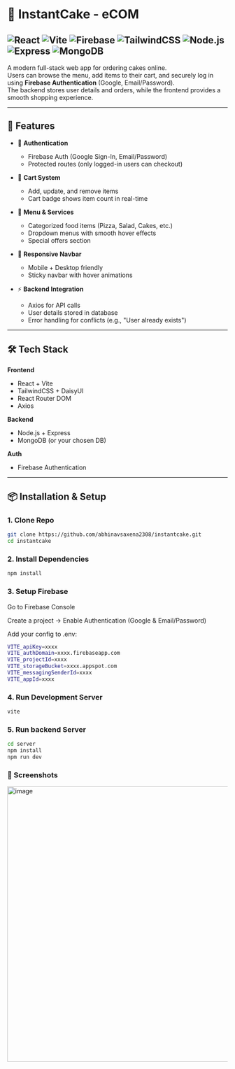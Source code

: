 # 🍰 InstantCake - eCOM
![React](https://img.shields.io/badge/React-20232A?style=for-the-badge&logo=react&logoColor=61DAFB)
![Vite](https://img.shields.io/badge/Vite-646CFF?style=for-the-badge&logo=vite&logoColor=white)
![Firebase](https://img.shields.io/badge/Firebase-FFCA28?style=for-the-badge&logo=firebase&logoColor=black)
![TailwindCSS](https://img.shields.io/badge/TailwindCSS-38B2AC?style=for-the-badge&logo=tailwind-css&logoColor=white)
![Node.js](https://img.shields.io/badge/Node.js-339933?style=for-the-badge&logo=node.js&logoColor=white)
![Express](https://img.shields.io/badge/Express.js-000000?style=for-the-badge&logo=express&logoColor=white)
![MongoDB](https://img.shields.io/badge/MongoDB-4EA94B?style=for-the-badge&logo=mongodb&logoColor=white)
---
A modern full-stack web app for ordering cakes online.  
Users can browse the menu, add items to their cart, and securely log in using **Firebase Authentication** (Google, Email/Password).  
The backend stores user details and orders, while the frontend provides a smooth shopping experience.  

---

## 🚀 Features

- 🔐 **Authentication**  
  - Firebase Auth (Google Sign-In, Email/Password)  
  - Protected routes (only logged-in users can checkout)  

- 🛒 **Cart System**  
  - Add, update, and remove items  
  - Cart badge shows item count in real-time  

- 🍕 **Menu & Services**  
  - Categorized food items (Pizza, Salad, Cakes, etc.)  
  - Dropdown menus with smooth hover effects  
  - Special offers section  

- 📱 **Responsive Navbar**  
  - Mobile + Desktop friendly  
  - Sticky navbar with hover animations  

- ⚡ **Backend Integration**  
  - Axios for API calls  
  - User details stored in database  
  - Error handling for conflicts (e.g., "User already exists")  

---

## 🛠️ Tech Stack

**Frontend**  
- React + Vite  
- TailwindCSS + DaisyUI  
- React Router DOM  
- Axios  

**Backend**  
- Node.js + Express  
- MongoDB (or your chosen DB)  

**Auth**  
- Firebase Authentication  

---

## 📦 Installation & Setup

### 1. Clone Repo
```bash
git clone https://github.com/abhinavsaxena2308/instantcake.git
cd instantcake
```
### 2. Install Dependencies
```bash
npm install
```

### 3. Setup Firebase
Go to Firebase Console

Create a project → Enable Authentication (Google & Email/Password)

Add your config to .env:
```bash
VITE_apiKey=xxxx
VITE_authDomain=xxxx.firebaseapp.com
VITE_projectId=xxxx
VITE_storageBucket=xxxx.appspot.com
VITE_messagingSenderId=xxxx
VITE_appId=xxxx
```
### 4. Run Development Server
```bash
vite
```
### 5. Run backend Server
```bash
cd server
npm install
npm run dev
```
### 📸 Screenshots
<img width="1271" height="630" alt="image" src="https://github.com/user-attachments/assets/433c3e6b-cb04-49ff-9583-0f366670ace3" />


